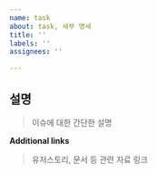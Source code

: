 ```yaml
---
name: task
about: task, 세부 명세
title: ''
labels: ''
assignees: ''

---
```


## 설명

> 이슈에 대한 간단한 설명


**Additional links**
> 유저스토리, 문서 등 관련 자료 링크
